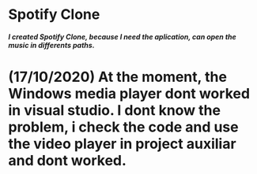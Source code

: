 <html>
  <h1>Spotify Clone</h1>
  <h5>I created Spotify Clone, because I need the aplication, can open the music in differents paths.</h5>
  
  <h1>(17/10/2020) At the moment, the Windows media player dont worked in visual studio. I dont know the problem, i check the code and use the video player in project auxiliar and dont worked.</h1>
</html>
